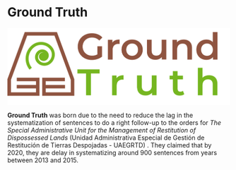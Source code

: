 # Ground Truth
<img src="Frontend/images/Logo1_Montserrat.png" width="600px" align="center">

**Ground Truth** was born due to the need to reduce the lag in the systematization of sentences to do a right follow-up to the orders for *The Special Administrative Unit for the Management of Restitution of Dispossessed Lands* (Unidad Administrativa Especial de Gestión de Restitución de Tierras Despojadas - UAEGRTD) . They claimed that by 2020, they are delay in systematizing around 900 sentences from years between 2013 and 2015.

